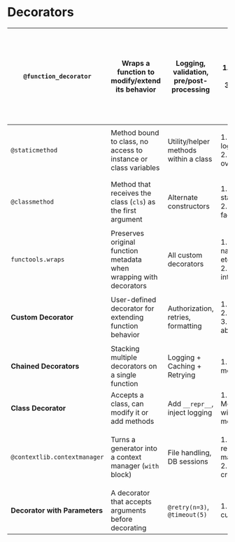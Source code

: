 # Decorators

| `@function_decorator`         | Wraps a function to modify/extend its behavior                     | Logging, validation, pre/post-processing | <p>1. Promotes DRY<br>2. Modular<br>3. Clean syntax</p>                  | <p>1. Debugging can be tricky<br>2. May reduce readability if overused</p> |
| ----------------------------- | ------------------------------------------------------------------ | ---------------------------------------- | ------------------------------------------------------------------------ | -------------------------------------------------------------------------- |
| `@staticmethod`               | Method bound to class, no access to instance or class variables    | Utility/helper methods within a class    | <p>1. Groups related logic<br>2. No object overhead</p>                  | 1. No access to class or instance context                                  |
| `@classmethod`                | Method that receives the class (`cls`) as the first argument       | Alternate constructors                   | <p>1. Access to class state<br>2. Useful for factory patterns</p>        | 1. Cannot access instance variables                                        |
| `functools.wraps`             | Preserves original function metadata when wrapping with decorators | All custom decorators                    | <p>1. Maintains name, docstring, etc.<br>2. Aids introspection</p>       | 1. Adds slight verbosity                                                   |
| **Custom Decorator**          | User-defined decorator for extending function behavior             | Authorization, retries, formatting       | <p>1. Flexible<br>2. Reusable<br>3. Powerful abstraction</p>             | 1. Steeper learning curve                                                  |
| **Chained Decorators**        | Stacking multiple decorators on a single function                  | Logging + Caching + Retrying             | 1. Layer behavior modularly                                              | 1. Order of decorators matters                                             |
| **Class Decorator**           | Accepts a class, can modify it or add methods                      | Add `__repr__`, inject logging           | 1. Metaprogramming without metaclasses                                   | 1. Can obscure logic if overused                                           |
| `@contextlib.contextmanager`  | Turns a generator into a context manager (`with` block)            | File handling, DB sessions               | <p>1. Elegant resource management<br>2. No need to create full class</p> | 1. Must handle exceptions carefully                                        |
| **Decorator with Parameters** | A decorator that accepts arguments before decorating               | `@retry(n=3)`, `@timeout(5)`             | 1. Highly customizable                                                   | 1. More complex structure (3-level nesting)                                |

